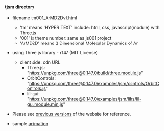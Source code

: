 #### tjsm directory

 - filename tm001_ArMD2Dv1.html
    - 'tm' means 'HYPER TEXT' include: html, css, javascript(module) with Three.js
    - '001' is theme number: same as js001 project
    - 'ArMD2D' means 2 Dimensional Molecular Dynamics of Ar
    
 - using Three.js library - r147 (MIT License)
   - client side: cdn URL 
     - Three.js:<br>
       "https://unpkg.com/three@0.147.0/build/three.module.js"
     - OrbitControls:<br>
       "https://unpkg.com/three@0.147.0/examples/jsm/controls/OrbitControls.js"
     - lil-gui:<br> 
       "https://unpkg.com/three@0.147.0/examples/jsm/libs/lil-gui.module.min.js"

 - Please see
   [previous versions](https://mike1336git.github.io/index.html)
    of the website for reference.

 - sample [animation](https://mike1336git.github.io/tjsm/tm011_020/tm012_mixLJMD3Dv0.html)
